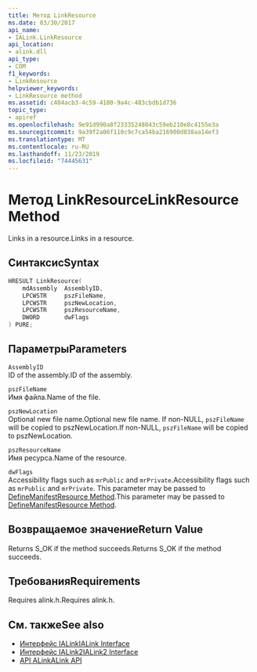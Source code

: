 ```yaml
---
title: Метод LinkResource
ms.date: 03/30/2017
api_name:
- IALink.LinkResource
api_location:
- alink.dll
api_type:
- COM
f1_keywords:
- LinkResource
helpviewer_keywords:
- LinkResource method
ms.assetid: c404acb3-4c59-4100-9a4c-483cbdb1d736
topic_type:
- apiref
ms.openlocfilehash: 9e91d990a8f23335248043c59eb210e8c4155e3a
ms.sourcegitcommit: 9a39f2a06f110c9c7ca54ba216900d038aa14ef3
ms.translationtype: MT
ms.contentlocale: ru-RU
ms.lasthandoff: 11/23/2019
ms.locfileid: "74445631"
---
```

# <a name="linkresource-method"></a><span data-ttu-id="8de46-102">Метод LinkResource</span><span class="sxs-lookup"><span data-stu-id="8de46-102">LinkResource Method</span></span>
<span data-ttu-id="8de46-103">Links in a resource.</span><span class="sxs-lookup"><span data-stu-id="8de46-103">Links in a resource.</span></span>  
  
## <a name="syntax"></a><span data-ttu-id="8de46-104">Синтаксис</span><span class="sxs-lookup"><span data-stu-id="8de46-104">Syntax</span></span>  
  
```cpp  
HRESULT LinkResource(  
    mdAssembly  AssemblyID,  
    LPCWSTR     pszFileName,  
    LPCWSTR     pszNewLocation,  
    LPCWSTR     pszResourceName,  
    DWORD       dwFlags  
) PURE;  
```  
  
## <a name="parameters"></a><span data-ttu-id="8de46-105">Параметры</span><span class="sxs-lookup"><span data-stu-id="8de46-105">Parameters</span></span>  
 `AssemblyID`  
 <span data-ttu-id="8de46-106">ID of the assembly.</span><span class="sxs-lookup"><span data-stu-id="8de46-106">ID of the assembly.</span></span>  
  
 `pszFileName`  
 <span data-ttu-id="8de46-107">Имя файла.</span><span class="sxs-lookup"><span data-stu-id="8de46-107">Name of the file.</span></span>  
  
 `pszNewLocation`  
 <span data-ttu-id="8de46-108">Optional new file name.</span><span class="sxs-lookup"><span data-stu-id="8de46-108">Optional new file name.</span></span> <span data-ttu-id="8de46-109">If non-NULL, `pszFileName` will be copied to pszNewLocation.</span><span class="sxs-lookup"><span data-stu-id="8de46-109">If non-NULL, `pszFileName` will be copied to pszNewLocation.</span></span>  
  
 `pszResourceName`  
 <span data-ttu-id="8de46-110">Имя ресурса.</span><span class="sxs-lookup"><span data-stu-id="8de46-110">Name of the resource.</span></span>  
  
 `dwFlags`  
 <span data-ttu-id="8de46-111">Accessibility flags such as `mrPublic` and `mrPrivate`.</span><span class="sxs-lookup"><span data-stu-id="8de46-111">Accessibility flags such as `mrPublic` and `mrPrivate`.</span></span> <span data-ttu-id="8de46-112">This parameter may be passed to [DefineManifestResource Method](../metadata/imetadataassemblyemit-definemanifestresource-method.md).</span><span class="sxs-lookup"><span data-stu-id="8de46-112">This parameter may be passed to [DefineManifestResource Method](../metadata/imetadataassemblyemit-definemanifestresource-method.md).</span></span>  
  
## <a name="return-value"></a><span data-ttu-id="8de46-113">Возвращаемое значение</span><span class="sxs-lookup"><span data-stu-id="8de46-113">Return Value</span></span>  
 <span data-ttu-id="8de46-114">Returns S_OK if the method succeeds.</span><span class="sxs-lookup"><span data-stu-id="8de46-114">Returns S_OK if the method succeeds.</span></span>  
  
## <a name="requirements"></a><span data-ttu-id="8de46-115">Требования</span><span class="sxs-lookup"><span data-stu-id="8de46-115">Requirements</span></span>  
 <span data-ttu-id="8de46-116">Requires alink.h.</span><span class="sxs-lookup"><span data-stu-id="8de46-116">Requires alink.h.</span></span>  
  
## <a name="see-also"></a><span data-ttu-id="8de46-117">См. также</span><span class="sxs-lookup"><span data-stu-id="8de46-117">See also</span></span>

- [<span data-ttu-id="8de46-118">Интерфейс IALink</span><span class="sxs-lookup"><span data-stu-id="8de46-118">IALink Interface</span></span>](ialink-interface.md)
- [<span data-ttu-id="8de46-119">Интерфейс IALink2</span><span class="sxs-lookup"><span data-stu-id="8de46-119">IALink2 Interface</span></span>](ialink2-interface.md)
- [<span data-ttu-id="8de46-120">API ALink</span><span class="sxs-lookup"><span data-stu-id="8de46-120">ALink API</span></span>](index.md)
